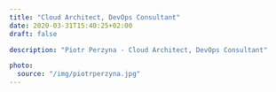 ```yaml
---
title: "Cloud Architect, DevOps Consultant"
date: 2020-03-31T15:40:25+02:00
draft: false

description: "Piotr Perzyna - Cloud Architect, DevOps Consultant"

photo:
  source: "/img/piotrperzyna.jpg"
---
```


